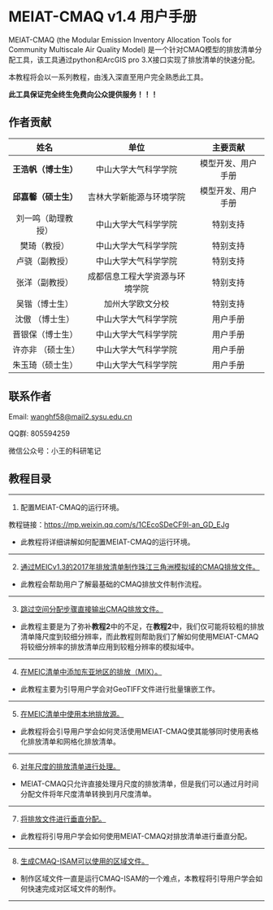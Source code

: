 # MEIAT-CMAQ v1.4 用户手册

MEIAT-CMAQ (the Modular Emission Inventory Allocation Tools for Community Multiscale Air Quality Model) 是一个针对CMAQ模型的排放清单分配工具，该工具通过python和ArcGIS pro 3.X接口实现了排放清单的快速分配。

本教程将会以一系列教程，由浅入深直至用户完全熟悉此工具。

**此工具保证完全终生免费向公众提供服务！！！**

## 作者贡献

|       姓名       |                     单位                     |   主要贡献   |
|:---------------:|:--------------------------------------------:|:--------:|
|   **王浩帆（博士生）**  |           中山大学大气科学学院           |   模型开发、用户手册  |
|   **邱嘉馨（硕士生）**  |           吉林大学新能源与环境学院       |   模型开发、用户手册  |
| 刘一鸣（助理教授） |           中山大学大气科学学院           |   特别支持    |
|   樊琦（教授）     |           中山大学大气科学学院           |   特别支持    |
|   卢骁（副教授）   |           中山大学大气科学学院           |   特别支持    |
|   张洋（副教授）   | 成都信息工程大学资源与环境学院        |   特别支持    |
|   吴锴（博士生）   |           加州大学欧文分校           |   特别支持    |
| 沈傲 （博士生） |中山大学大气科学学院|用户手册|
| 晋银保（博士生）|中山大学大气科学学院|用户手册|
| 许亦非 （硕士生） |中山大学大气科学学院|用户手册|
|朱玉琦（硕士生）|中山大学大气科学学院|用户手册|

## 联系作者

Email: wanghf58@mail2.sysu.edu.cn

QQ群: 805594259

微信公众号：小王的科研笔记

## 教程目录

--------------

1. 配置MEIAT-CMAQ的运行环境。

教程链接：https://mp.weixin.qq.com/s/1CEcoSDeCF9l-an_GD_EJg

* 此教程将详细讲解如何配置MEIAT-CMAQ的运行环境。

--------------

2. [通过MEICv1.3的2017年排放清单制作珠江三角洲模拟域的CMAQ排放文件。](Doc/adopt_meic_for_prd_emission_file_cn.md)

* 此教程会帮助用户了解最基础的CMAQ排放文件制作流程。

--------------

3. [跳过空间分配步骤直接输出CMAQ排放文件。](Doc/how_to_treat_the_emssion_which_resolution_is_fine_cn.md)

* 此教程主要是为了弥补**教程2**中的不足，在**教程2**中，我们仅可能将较粗的排放清单降尺度到较细分辨率，而此教程则帮助我们了解如何使用MEIAT-CMAQ将较细分辨率的排放清单应用到较粗分辨率的模拟域中。

--------------

4. [在MEIC清单中添加东亚地区的排放（MIX）。](Doc/how_to_combine_meic_and_mix_cn.md)

* 此教程主要为引导用户学会对GeoTIFF文件进行批量镶嵌工作。

--------------

5. [在MEIC清单中使用本地排放源。](Doc/adopt_local_emission_to_meic_cn.md)

* 此教程将会引导用户学会如何灵活使用MEIAT-CMAQ使其能够同时使用表格化排放清单和网格化排放清单。

--------------

6. [对年尺度的排放清单进行处理。](Doc/how_to_treat_the_yearly_emission_cn.md)

* MEIAT-CMAQ只允许直接处理月尺度的排放清单，但是我们可以通过月时间分配文件将年尺度清单转换到月尺度清单。

--------------

7. [将排放文件进行垂直分配。](Doc/how_to_do_vertical_allocation_cn.md)

* 此教程将引导用户学会如何使用MEIAT-CMAQ对排放清单进行垂直分配。

--------------

8. [生成CMAQ-ISAM可以使用的区域文件。](Doc/how_to_use_shapefile_for_mask_cn.md)

* 制作区域文件一直是运行CMAQ-ISAM的一个难点，本教程将引导用户学会如何快速完成对区域文件的制作。

--------------








